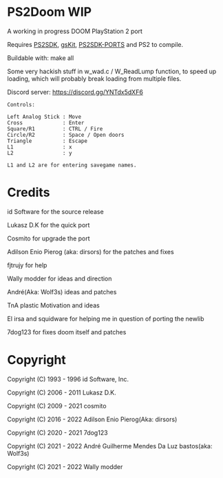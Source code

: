 PS2Doom WIP
===========

A working in progress DOOM PlayStation 2 port

Requires [PS2SDK](https://github.com/ps2dev/ps2sdk), [gsKit](https://github.com/ps2dev/gsKit), [PS2SDK-PORTS](https://github.com/ps2dev/ps2sdk-ports) and PS2 to compile.

Buildable with: make all

Some very hackish stuff in w_wad.c / W_ReadLump function, to speed up loading,
which will probably break loading from multiple files.

Discord server: https://discord.gg/YNTdx5dXF6

```
Controls:

Left Analog Stick : Move
Cross             : Enter
Square/R1         : CTRL / Fire
Circle/R2         : Space / Open doors
Triangle          : Escape
L1                : x
L2                : y 

L1 and L2 are for entering savegame names.  
```

Credits
=======

id Software for the source release

Lukasz D.K for the quick port

Cosmito for upgrade the port

Adilson Enio Pierog (aka: dirsors) for the patches and fixes

fjtrujy for help

Wally modder for ideas and direction

André(Aka: Wolf3s) ideas and patches

TnA plastic Motivation and ideas

El irsa and squidware for helping me in question of porting the newlib

7dog123 for fixes doom itself and patches

Copyright
=========

Copyright (C) 1993 - 1996 id Software, Inc.

Copyright (C) 2006 - 2011 Lukasz D.K.

Copyright (C) 2009 - 2021 cosmito

Copyright (C) 2016 - 2022 Adilson Enio Pierog(Aka: dirsors)

Copyright (C) 2020 - 2021 7dog123

Copyright (C) 2021 - 2022 André Guilherme Mendes Da Luz bastos(aka: Wolf3s)

Copyright (C) 2021 - 2022 Wally modder
